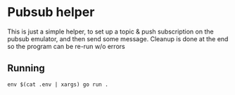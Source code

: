 # Pubsub helper

This is just a simple helper, to set up a topic & push subscription
on the pubsub emulator, and then send some message.
Cleanup is done at the end so the program can be re-run w/o errors

## Running

```
env $(cat .env | xargs) go run .
```
